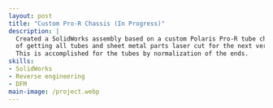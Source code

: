 ```yaml
---
layout: post
title: "Custom Pro-R Chassis (In Progress)"
description: |
  Created a SolidWorks assembly based on a custom Polaris Pro-R tube chassis with the intent 
  of getting all tubes and sheet metal parts laser cut for the next version of the car. 
  This is accomplished for the tubes by normalization of the ends.
skills: 
- SolidWorks
- Reverse engineering
- DFM
main-image: /project.webp 
---
```

